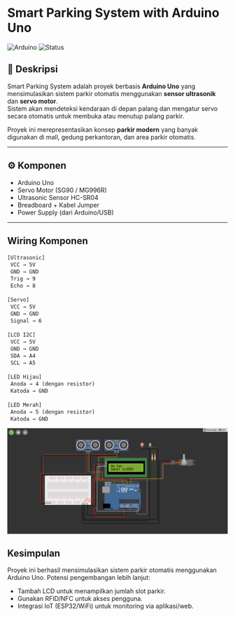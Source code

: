#  Smart Parking System with Arduino Uno

![Arduino](https://img.shields.io/badge/Arduino-Uno-blue?logo=arduino&logoColor=white)
![Status](https://img.shields.io/badge/Status-Completed-success?style=flat-square)

## 📌 Deskripsi
Smart Parking System adalah proyek berbasis **Arduino Uno** yang mensimulasikan sistem parkir otomatis menggunakan **sensor ultrasonik** dan **servo motor**.  
Sistem akan mendeteksi kendaraan di depan palang dan mengatur servo secara otomatis untuk membuka atau menutup palang parkir.  

Proyek ini merepresentasikan konsep **parkir modern** yang banyak digunakan di mall, gedung perkantoran, dan area parkir otomatis.

---

## ⚙️ Komponen
- Arduino Uno  
- Servo Motor (SG90 / MG996R)  
- Ultrasonic Sensor HC-SR04  
- Breadboard + Kabel Jumper  
- Power Supply (dari Arduino/USB)  

---

## Wiring Komponen
```
[Ultrasonic]
 VCC → 5V
 GND → GND
 Trig → 9
 Echo → 8

[Servo]
 VCC → 5V
 GND → GND
 Signal → 6

[LCD I2C]
 VCC → 5V
 GND → GND
 SDA → A4
 SCL → A5

[LED Hijau]
 Anoda → 4 (dengan resistor)
 Katoda → GND

[LED Merah]
 Anoda → 5 (dengan resistor)
 Katoda → GND

```

<img src="../7.SMART PARKING SYSTEM/wiring-img.png">

## Kesimpulan

Proyek ini berhasil mensimulasikan sistem parkir otomatis menggunakan Arduino Uno.
Potensi pengembangan lebih lanjut:

- Tambah LCD untuk menampilkan jumlah slot parkir.
- Gunakan RFID/NFC untuk akses pengguna.
- Integrasi IoT (ESP32/WiFi) untuk monitoring via aplikasi/web.